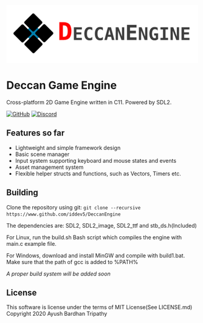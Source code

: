 ![Deccan Engine](/resources/deccan-light.png?raw=true)

# Deccan Game Engine
Cross-platform 2D Game Engine written in C11. Powered by SDL2.  

[![GitHub](https://img.shields.io/github/license/iddev5/DeccanEngine)](LICENSE.md)
[![Discord](https://img.shields.io/discord/681837246567022609?label=discord)](https://discord.gg/bNwnxwn)

## Features so far
- Lightweight and simple framework design
- Basic scene manager
- Input system supporting keyboard and mouse states and events
- Asset management system
- Flexible helper structs and functions, such as Vectors, Timers etc.

## Building
Clone the repository using git:
```git clone --recursive https://www.github.com/iddev5/DeccanEngine```

The dependencies are: SDL2, SDL2_image, SDL2_ttf and stb_ds.h(Included)

For Linux, run the build.sh Bash script which compiles the engine with main.c example file.

For Windows, download and install MinGW and compile with build1.bat.  
Make sure that the path of gcc is added to %PATH%

*A proper build system will be added soon*

## License
This software is license under the terms of MIT License(See LICENSE.md)  
Copyright 2020 Ayush Bardhan Tripathy
